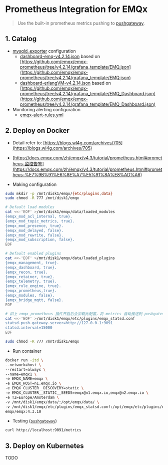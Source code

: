 # Prometheus Integration for EMQx

> Use the built-in prometheus metrics pushing to [pushgateway](../pushgateway/README.md).

## 1. Catalog

- [mysqld_exporter](mysqld_exporter) configuration
  - [dashboard-emq-v4.2.14.json](dashboard-emq-v4.2.14.json) based on [https://github.com/emqx/emqx-prometheus/tree/v4.2.14/grafana_template/EMQ.json](https://github.com/emqx/emqx-prometheus/tree/v4.2.14/grafana_template/EMQ.json)
  - [dashboard-erlangVM-v4.2.14.json](dashboard-erlangVM-v4.2.14.json) based on [https://github.com/emqx/emqx-prometheus/tree/v4.2.14/grafana_template/EMQ_Dashboard.json](https://github.com/emqx/emqx-prometheus/tree/v4.2.14/grafana_template/EMQ_Dashboard.json)
- Monitoring alerting configuration
  - [emqx-alert-rules.yml](emqx-alert-rules.yml)

## 2. Deploy on Docker

- Detail refer to: [https://blogs.wl4g.com/archives/705](https://blogs.wl4g.com/archives/705)

- [https://docs.emqx.com/zh/emqx/v4.3/tutorial/prometheus.html#prometheus-监控告警](https://docs.emqx.com/zh/emqx/v4.3/tutorial/prometheus.html#prometheus-%E7%9B%91%E6%8E%A7%E5%91%8A%E8%AD%A6)

- Making configuration

```bash
sudo mkdir -p /mnt/disk1/emqx/{etc/plugins,data}
sudo chmod -R 777 /mnt/disk1/emqx

# Default load modules
cat <<-'EOF' >/mnt/disk1/emqx/data/loaded_modules
{emqx_mod_acl_internal, true}.
{emqx_mod_topic_metrics, true}.
{emqx_mod_presence, true}.
{emqx_mod_delayed, false}.
{emqx_mod_rewrite, false}.
{emqx_mod_subscription, false}.
EOF

# Default enabled plugins
cat <<-'EOF' >/mnt/disk1/emqx/data/loaded_plugins
{emqx_management, true}.
{emqx_dashboard, true}.
{emqx_recon, true}.
{emqx_retainer, true}.
{emqx_telemetry, true}.
{emqx_rule_engine, true}.
{emqx_prometheus,true}.
{emqx_modules, false}.
{emqx_bridge_mqtt, false}.
EOF

# 如上 emqx_prometheus 插件开启后会加载此配置，将 metrics 自动推送到 pushgateway
cat <<-'EOF' >/mnt/disk1/emqx/etc/plugins/emqx_statsd.conf
statsd.push.gateway.server=http://127.0.0.1:9091
statsd.interval=15000
EOF

sudo chmod -R 777 /mnt/disk1/emqx
```

- Run container

```bash
docker run -itd \
--network=host \
--restart=always \
--name=emqx1 \
-e EMQX_NAME=emqx \
-e EMQX_HOST=n1.emqx.io \
-e EMQX_CLUSTER__DISCOVERY=static \
-e EMQX_CLUSTER__STATIC__SEEDS=emqx@n1.emqx.io,emqx@n2.emqx.io \
-e TZ=Europe/Amsterdam \
-v /mnt/disk1/emqx/data/:/opt/emqx/data/ \
-v /mnt/disk1/emqx/etc/plugins/emqx_statsd.conf:/opt/emqx/etc/plugins/emqx_statsd.conf \
emqx/emqx:4.3.10
```

- Testing ([`pushgateway`](../pushgateway/README.md))

```bash
curl http://localhost:9091/metrics
```

## 3. Deploy on Kubernetes

TODO
